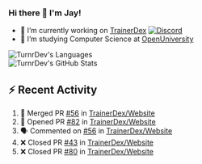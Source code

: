 ### Hi there 👋 I'm Jay!

- 🔭 I’m currently working on [TrainerDex](https://www.github.com/TrainerDex) [![Discord](https://discordapp.com/api/v6/guilds/364313717720219651/widget.png?style=shield)](http://discord.trainerdex.co.uk/)
- 🤔 I’m studying Computer Science at [OpenUniversity](http://www.open.ac.uk/courses/computing-it/degrees/bsc-computing-it-software-q62-soft)

![TurnrDev's Languages](https://github-readme-stats.vercel.app/api/top-langs/?username=TurnrDev&layout=compact&hide_border=true&title_color=1fa6aa&text_color=233247)
<br>
![TurnrDev's GitHub Stats](https://github-readme-stats.vercel.app/api?username=TurnrDev&show_icons=true&hide_border=true&count_private=true&include_all_commits=true&icon_color=1fa6aa&title_color=1fa6aa&text_color=233247)
<br>

## :zap: Recent Activity

<!--START_SECTION:activity-->
1. 🎉 Merged PR [#56](https://github.com/TrainerDex/Website/pull/56) in [TrainerDex/Website](https://github.com/TrainerDex/Website)
2. 💪 Opened PR [#82](https://github.com/TrainerDex/Website/pull/82) in [TrainerDex/Website](https://github.com/TrainerDex/Website)
3. 🗣 Commented on [#56](https://github.com/TrainerDex/Website/issues/56) in [TrainerDex/Website](https://github.com/TrainerDex/Website)
4. ❌ Closed PR [#43](https://github.com/TrainerDex/Website/pull/43) in [TrainerDex/Website](https://github.com/TrainerDex/Website)
5. ❌ Closed PR [#80](https://github.com/TrainerDex/Website/pull/80) in [TrainerDex/Website](https://github.com/TrainerDex/Website)
<!--END_SECTION:activity-->
